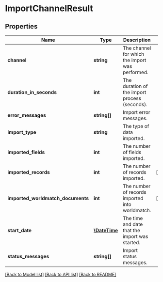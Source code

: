 # ImportChannelResult

## Properties
Name | Type | Description | Notes
------------ | ------------- | ------------- | -------------
**channel** | **string** | The channel for which the import was performed. | 
**duration_in_seconds** | **int** | The duration of the import process (seconds). | 
**error_messages** | **string[]** | Import error messages. | 
**import_type** | **string** | The type of data imported. | 
**imported_fields** | **int** | The number of fields imported. | 
**imported_records** | **int** | The number of records imported. | [optional] 
**imported_worldmatch_documents** | **int** | The number of records imported into worldmatch. | [optional] 
**start_date** | [**\DateTime**](\DateTime.md) | The time and date that the import was started. | 
**status_messages** | **string[]** | Import status messages. | 

[[Back to Model list]](../../README.md#documentation-for-models) [[Back to API list]](../../README.md#documentation-for-api-endpoints) [[Back to README]](../../README.md)

